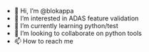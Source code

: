 - 👋 Hi, I’m @blokappa
- 👀 I’m interested in ADAS feature validation
- 🌱 I’m currently learning python/test
- 💞️ I’m looking to collaborate on python tools
- 📫 How to reach me 

<!---
blokappa/blokappa is a ✨ special ✨ repository because its `README.md` (this file) appears on your GitHub profile.
You can click the Preview link to take a look at your changes.
--->
